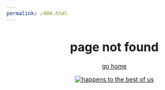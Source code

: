 ```yaml
---
permalink: /404.html
---
```

<!DOCTYPE html>
<html>
  <head>
    <link rel="shortcut icon" href="favicon.ico">
    <meta charset="UTF-8">
    <meta name="viewport" content="width=device-width, initial-scale=1.0">
    <title>four oh four</title>
    <link href="/style.css" rel="stylesheet" type="text/css" media="all">
  </head>
  <body>
  <center>
    <h1>page not found</h1>
    <p><a href=/index.html>go home</a></p>
    <a href=/index.html>
      <img src="https://web.archive.org/web/20091022203500/http://www.geocities.com/saramiaohmy/seashoreani.gif" alt="happens to the best of us">
    </a>
  </center>
  </body>
</html>

